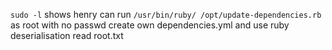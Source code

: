 `sudo -l`
shows henry can run `/usr/bin/ruby/ /opt/update-dependencies.rb` as root with no passwd
create own dependencies.yml and use ruby deserialisation
read root.txt